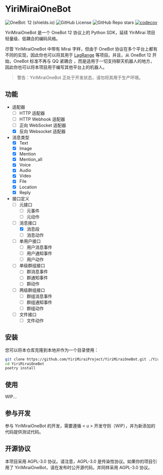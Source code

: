 # YiriMiraiOneBot

![OneBot: 12 (shields.io)](https://img.shields.io/badge/OneBot-12-black) ![GitHub License](https://img.shields.io/github/license/YiriMiraiProject/YiriMiraiOneBot) ![GitHub Repo stars](https://img.shields.io/github/stars/YiriMiraiProject/YiriMiraiOneBot) [![codecov](https://codecov.io/gh/XYCode-Kerman/YiriMiraiOneBot/graph/badge.svg?token=6ZBJ2BfX4B)](https://codecov.io/gh/XYCode-Kerman/YiriMiraiOneBot)

YiriMiraiOneBot 是一个 OneBot 12 协议上的 Python SDK，延续 YiriMirai 项目轻量级、低耦合的编码风格。

尽管 YiriMiraiOneBot 中带有 Mirai 字样，但由于 OneBot 协议在多个平台上都有不同的实现，因此你也可以将其用于 [LagRange](https://github.com/LagrangeDev/Lagrange.Core) 等项目。并且，从 OneBot 12 开始，OneBot 标准不再与 QQ 紧耦合 
，而是适用于一切支持聊天机器人的地方，因此你也可以将本项目用于编写其他平台上的机器人。

> 警告：YiriMiraiOneBot 正处于开发状态，请勿将其用于生产环境。

## 功能
* 适配器
  * [ ] HTTP 适配器
  * [ ] HTTP Webhook 适配器
  * [ ] 正向 WebSocket 适配器
  * [x] 反向 Websocket 适配器
* 消息类型
  * [x] Text
  * [x] Image
  * [x] Mention
  * [x] Mention_all
  * [x] Voice
  * [x] Audio
  * [x] Video
  * [x] File
  * [x] Location
  * [x] Reply
* 接口定义
  * [ ] 元接口
    * [ ] 元事件
    * [ ] 元动作
  * [ ] 消息接口
    * [x] 消息段
    * [ ] 消息动作
  * [ ] 单用户接口
    * [ ] 用户消息事件
    * [ ] 用户通知事件
    * [ ] 用户动作
  * [ ] 单级群组接口
    * [ ] 群消息事件
    * [ ] 群通知事件
    * [ ] 群动作
  * [ ] 两级群组接口
    * [ ] 群组消息事件
    * [ ] 群组通知事件
    * [ ] 群组动作
  * [ ] 文件接口
    * [ ] 文件动作

## 安装

您可以将本仓库克隆到本地并作为一个目录使用：

```bash
git clone https://github.com/YiriMiraiProject/YiriMiraiOneBot.git ./YiriMiraiOneBot
cd YiriMiraiOneBot
poetry install
```

## 使用

WIP...

## 参与开发

参与 YiriMiraiOneBot 的开发，需要遵循 < u > 开发守则（WIP）</u>，并为新添加的代码提供测试代码。

## 开源协议

本项目采用 AGPL-3.0 协议。请注意，AGPL-3.0 是传染性协议。如果你的项目引用了 YiriMiraiOneBot，请在发布时公开源代码，并同样采用 AGPL-3.0 协议。